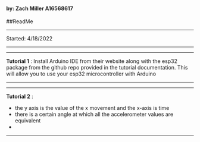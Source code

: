 #### by: Zach Miller A16568617

##ReadMe

---
Started: 4/18/2022

---
---
**Tutorial 1** :
    Install Arduino IDE from their website along with the esp32 package from
    the github repo provided in the tutorial documentation. This will allow
    you to use your esp32 microcontroller with Arduino

---
---
**Tutorial 2** :
    
* the y axis is the value of the x movement and the x-axis is time
* there is a certain angle at which all the accelerometer values are equivalent
* 

---